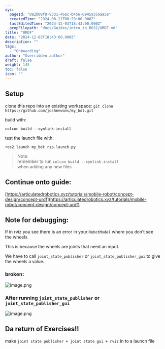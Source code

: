 ```yaml
---
sys:
  pageId: "0a2b09f8-9331-46ac-b4b6-0945a556aa5e"
  createdTime: "2024-08-21T00:29:00.000Z"
  lastEditedTime: "2024-12-03T18:43:00.000Z"
  propFilepath: "docs/Guides/intro_to_ROS2/URDF.md"
title: "URDF"
date: "2024-12-03T18:43:00.000Z"
description: ""
tags:
  - "Onboarding"
author: "Overridden author"
draft: false
weight: 148
toc: false
icon: ""
---
```


## Setup

clone this repo into an existing workspace:
`git clone https://github.com/joshnewans/my_bot.git`

build with:

`colcon build --symlink-install`

test the launch file with:

`ros2 launch my_bot rsp.launch.py`

> Note:  
> remember to run `colcon build --symlink-install`  
> when adding any new files

## Continue onto guide:

[https://articulatedrobotics.xyz/tutorials/mobile-robot/concept-design/concept-urdf](https://articulatedrobotics.xyz/tutorials/mobile-robot/concept-design/concept-urdf)

## Note for debugging:

If in rviz you see there is an error in your `RobotModel` where you don’t see the wheels.

This is because the wheels are joints that need an input. 

We have to call `joint_state_publisher` or `joint_state_publisher_gui` to give the wheels a value.

### broken:

![image.png](https://prod-files-secure.s3.us-west-2.amazonaws.com/d518164a-d88e-44d1-a4ee-3adb3bd8bce0/96a1d089-1f17-4dbf-8563-f2aef56a4d37/image.png?X-Amz-Algorithm=AWS4-HMAC-SHA256&X-Amz-Content-Sha256=UNSIGNED-PAYLOAD&X-Amz-Credential=ASIAZI2LB466RESYFSLT%2F20250219%2Fus-west-2%2Fs3%2Faws4_request&X-Amz-Date=20250219T100859Z&X-Amz-Expires=3600&X-Amz-Security-Token=IQoJb3JpZ2luX2VjEHkaCXVzLXdlc3QtMiJHMEUCIDgJwICdXyxpWFB2Zjy6doswArCkHTx7cKinsHZiN0mSAiEA6kmn6CmKBC%2FFy202sIO1JLPsnb%2FUsGlufEqVaaaY7pwqiAQIov%2F%2F%2F%2F%2F%2F%2F%2F%2F%2FARAAGgw2Mzc0MjMxODM4MDUiDA%2F580rHl66VjbBytircAxDef4Ul0hyf7gSe9A9MvE3O%2BE0C5NLDMrljr0G2GBz2gG8ej%2FPNTCzPO%2FIDxbAqRteRpLNiFctmfTUtVX%2FxlCFiGVa%2FCHg2WbFnXUdA5IeQ5i2oeZXX8tSjOL2WRljtSENxgpCDu%2BZD83UczONGqhrTJAqi%2BdYj7T1RS8M17NyVfEsMP4r3hPzBmR0X64CL9aYcUlIWo91gjPQjlTEQ7a1%2FTeGAv3V8xRDuBq2VgkliaGRXomFHz7GTc%2BgViltr9TTVU%2BLFP3zpSi%2Bob4%2FTrZDnWNEwaNFF0%2FYIs8wL4gBr1tRIojjsQBKPXM0iqQ2SXwg%2BjMRCLL0h7v%2FLpYkYOp2t%2ByXWntuHLAYAP1u4wbFYAyGMGtLF1amEATfj24NR39bDfG1OZSlOku%2FzFsgYmUYxPfA3iRTm1El%2Fb8bc5uicZe8FQOSuKX91EozRpvW4cz4S2JEjRQZnVIuobnsotYZI%2BZwTIUYQJul%2BZZRidupAMKPeTc4r1pxUIpZzDWkvb2xEwllAPEfhe0Nrb%2FxNNuWNRUIv%2FRl602Ni2Q73tOPcvvkhPsOqiQjRXw1o10Uwfk0teHnl%2F9BkDIdr819RCy8oZ85Nd7NcpZVy8x4hIe%2BhW69qnHeDhlzSwwpaMNS71r0GOqUB0ykG1MmuK7sBK8Mn9abBOBOadJbOUoZnxs8RpOxeuNiUvxDl8p2ccM5dvW3WMjXii0Fnhn8OQjfu0wDpPjJ%2FBxIjz24l0UqnMg0HEXVOYbQgGKDPLuqCnvcie24JaGZnEja43kRQNRIOmTwV2aueDWQhVcAulgdKuUMebS9K7ir1EkjKeSFmJpfmGxg4xfCK7unFYaGOHcXCWMxYj%2Bmd67bojdwi&X-Amz-Signature=84e9d02ba480c2791069938f67651e19808e1b0cc6ee9853bbdede9dd8c5bf54&X-Amz-SignedHeaders=host&x-id=GetObject)

### After running `joint_state_publisher` or `joint_state_publisher_gui`

![image.png](https://prod-files-secure.s3.us-west-2.amazonaws.com/d518164a-d88e-44d1-a4ee-3adb3bd8bce0/130c99c7-1b0b-4031-9953-844fc3950ff4/image.png?X-Amz-Algorithm=AWS4-HMAC-SHA256&X-Amz-Content-Sha256=UNSIGNED-PAYLOAD&X-Amz-Credential=ASIAZI2LB466RESYFSLT%2F20250219%2Fus-west-2%2Fs3%2Faws4_request&X-Amz-Date=20250219T100859Z&X-Amz-Expires=3600&X-Amz-Security-Token=IQoJb3JpZ2luX2VjEHkaCXVzLXdlc3QtMiJHMEUCIDgJwICdXyxpWFB2Zjy6doswArCkHTx7cKinsHZiN0mSAiEA6kmn6CmKBC%2FFy202sIO1JLPsnb%2FUsGlufEqVaaaY7pwqiAQIov%2F%2F%2F%2F%2F%2F%2F%2F%2F%2FARAAGgw2Mzc0MjMxODM4MDUiDA%2F580rHl66VjbBytircAxDef4Ul0hyf7gSe9A9MvE3O%2BE0C5NLDMrljr0G2GBz2gG8ej%2FPNTCzPO%2FIDxbAqRteRpLNiFctmfTUtVX%2FxlCFiGVa%2FCHg2WbFnXUdA5IeQ5i2oeZXX8tSjOL2WRljtSENxgpCDu%2BZD83UczONGqhrTJAqi%2BdYj7T1RS8M17NyVfEsMP4r3hPzBmR0X64CL9aYcUlIWo91gjPQjlTEQ7a1%2FTeGAv3V8xRDuBq2VgkliaGRXomFHz7GTc%2BgViltr9TTVU%2BLFP3zpSi%2Bob4%2FTrZDnWNEwaNFF0%2FYIs8wL4gBr1tRIojjsQBKPXM0iqQ2SXwg%2BjMRCLL0h7v%2FLpYkYOp2t%2ByXWntuHLAYAP1u4wbFYAyGMGtLF1amEATfj24NR39bDfG1OZSlOku%2FzFsgYmUYxPfA3iRTm1El%2Fb8bc5uicZe8FQOSuKX91EozRpvW4cz4S2JEjRQZnVIuobnsotYZI%2BZwTIUYQJul%2BZZRidupAMKPeTc4r1pxUIpZzDWkvb2xEwllAPEfhe0Nrb%2FxNNuWNRUIv%2FRl602Ni2Q73tOPcvvkhPsOqiQjRXw1o10Uwfk0teHnl%2F9BkDIdr819RCy8oZ85Nd7NcpZVy8x4hIe%2BhW69qnHeDhlzSwwpaMNS71r0GOqUB0ykG1MmuK7sBK8Mn9abBOBOadJbOUoZnxs8RpOxeuNiUvxDl8p2ccM5dvW3WMjXii0Fnhn8OQjfu0wDpPjJ%2FBxIjz24l0UqnMg0HEXVOYbQgGKDPLuqCnvcie24JaGZnEja43kRQNRIOmTwV2aueDWQhVcAulgdKuUMebS9K7ir1EkjKeSFmJpfmGxg4xfCK7unFYaGOHcXCWMxYj%2Bmd67bojdwi&X-Amz-Signature=260de614310c34a10636620c80ff74acba9454b6b1eae0bd071d7e071c5ba40f&X-Amz-SignedHeaders=host&x-id=GetObject)

## Da return of Exercises!!

make `joint state publisher + joint state gui + rviz` in to a launch file

